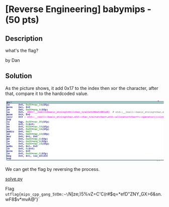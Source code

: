 # [Reverse Engineering] babymips - (50 pts)

## Description

what's the flag?

by Dan

## Solution

As the picture shows, it add 0x17 to the index then xor the character, after that, compare it to the hardcoded value.

![](check.png)

We can get the flag by reversing the process.

[solve.py](solve.py)

Flag `utflag{mips_cpp_gang_5VDm:~\`N]ze;\)5%vZ=C'C(r#$q=*efD"ZNY_GX>6&sn.wF8$v*mvA@'}`
